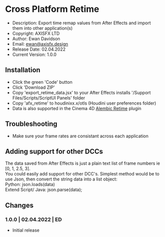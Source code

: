 # Cross Platform Retime

* Description: Export time remap values from After Effects and import them into other application(s)
* Copyright: AXISFX LTD
* Author: Ewan Davidson
* Email: ewan@axisfx.design
* Release Date: 02.04.2022
* Current Version: 1.0.0

## Installation

* Click the green 'Code' button
* Click 'Download ZIP'
* Copy 'export_retime_data.jsx' to your After Effects installs '/Support Files/Scripts/ScriptUI Panels' folder
* Copy 'afx_retime' to houdinixx.x/otls (Houdini user preferences folder)
* Data is also supported in the Cinema 4D [Alembic Retime](https://github.com/axisfx2/abc_retime) plugin

## Troubleshooting

* Make sure your frame rates are consistant across each application

## Adding support for other DCCs

The data saved from After Effects is just a plain text list of frame numbers ie [0, 1, 2.5, 3].<br>
You could easily add support for other DCC's. Simplest method would be to use Json, then convert the string data into a list object:<br>
Python: json.loads(data)<br>
Extend Script/ Java: json.parse(data);

## Changes

### 1.0.0   |  02.04.2022  |   ED

* Initial release